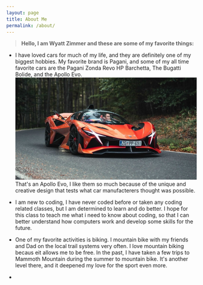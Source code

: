 ```yaml
---
layout: page
title: About Me
permalink: /about/
---
```


> **Hello, I am Wyatt Zimmer and these are some of my favorite things:**

- I have loved cars for much of my life, and they are definitely one of my biggest hobbies. My favorite brand is Pagani, and some of my all time favorite cars are the Pagani Zonda Revo HP Barchetta, The Bugatti Bolide, and the Apollo Evo. 
![apolloevo](../images/notebooks/foundation/maxresdefault+(1).jpg)
That's an Apollo Evo, I like them so much because of the unique and creative design that tests what car manufacterers thought was possible. 

- I am new to coding, I have never coded before or taken any coding related classes, but I am determined to learn and do better. I hope for this class to teach me what i need to know about coding, so that I can better understand how computers work and develop some skills for the future.

- One of my favorite activities is biking. I mountain bike with my friends and Dad on the local trail systems very often. I love mountain biking becaus eit allows me to be free. In the past, I have taken a few trips to Mammoth Mountain during the summer to mountain bike. It's another level there, and it deepened my love for the sport even more.

-
